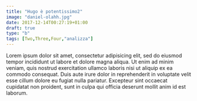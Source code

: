 ```yaml
---
title: "Hugo è potentissimo2"
image: "daniel-olahh.jpg"
date: 2017-12-14T00:27:19+01:00
draft: true
type: "b"
tags: [Two,Three,Four,"analizza"]
---
```


Lorem ipsum dolor sit amet, consectetur adipisicing elit, sed do eiusmod
tempor incididunt ut labore et dolore magna aliqua. Ut enim ad minim veniam,
quis nostrud exercitation ullamco laboris nisi ut aliquip ex ea commodo
consequat. Duis aute irure dolor in reprehenderit in voluptate velit esse
cillum dolore eu fugiat nulla pariatur. Excepteur sint occaecat cupidatat non
proident, sunt in culpa qui officia deserunt mollit anim id est laborum.